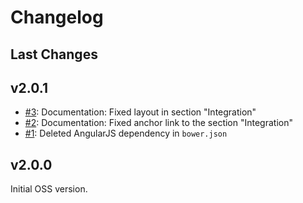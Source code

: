 # Changelog

## Last Changes


## v2.0.1

- [#3](https://github.com/LaxarJS/ax-messages-display-widget/issues/3): Documentation: Fixed layout in section "Integration"
- [#2](https://github.com/LaxarJS/ax-messages-display-widget/issues/2): Documentation: Fixed anchor link to the section "Integration"
- [#1](https://github.com/LaxarJS/ax-messages-display-widget/issues/1): Deleted AngularJS dependency in `bower.json`


## v2.0.0

Initial OSS version.


